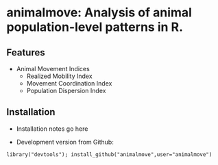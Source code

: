 animalmove: Analysis of animal population-level patterns in R. 
====

## Features

* Animal Movement Indices 
	* Realized Mobility Index
	* Movement Coordination Index
	* Population Dispersion Index

## Installation

* Installation notes go here

* Development version from Github:
```
library("devtools"); install_github("animalmove",user="animalmove")
```

